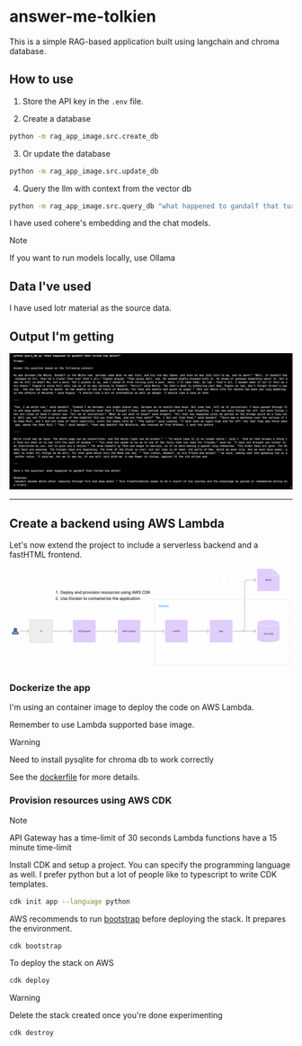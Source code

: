 # answer-me-tolkien

This is a simple RAG-based application built using langchain and chroma database.

## How to use

1. Store the API key in the `.env` file.

2. Create a database

```bash
python -m rag_app_image.src.create_db
```

3. Or update the database

```bash
python -m rag_app_image.src.update_db
```

4. Query the llm with context from the vector db

```bash
python -m rag_app_image.src.query_db "what happened to gandalf that turned him white?"
```

I have used cohere's embedding and the chat models.

> [!NOTE]
> If you want to run models locally, use Ollama

## Data I've used

I have used lotr material as the source data.

## Output I'm getting


![output](app/assets/output.png)


---

## Create a backend using AWS Lambda

Let's now extend the project to include a serverless backend and a fastHTML frontend.

![architecture](app/assets/architecture.png)

### Dockerize the app

I'm using an container image to deploy the code on AWS Lambda.

Remember to use Lambda supported base image.

> [!WARNING]
> Need to install pysqlite for chroma db to work correctly

See the [dockerfile](app/Dockerfile) for more details.

### Provision resources using AWS CDK

> [!NOTE]
> API Gateway has a time-limit of 30 seconds
> Lambda functions have a 15 minute time-limit

Install CDK and setup a project. You can specify the programming language as well. I prefer python but a lot of people like to typescript to write CDK templates.

```bash
cdk init app --language python
```

AWS recommends to run [bootstrap](https://docs.aws.amazon.com/cdk/v2/guide/bootstrapping.html) before deploying the stack. It prepares the environment.

```bash
cdk bootstrap
```

To deploy the stack on AWS

```bash
cdk deploy
```

> [!WARNING]
> Delete the stack created once you're done experimenting

```bash
cdk destroy
```

